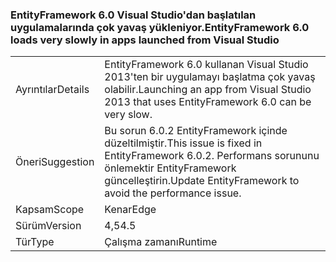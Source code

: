 ### <a name="entityframework-60-loads-very-slowly-in-apps-launched-from-visual-studio"></a><span data-ttu-id="492c8-101">EntityFramework 6.0 Visual Studio'dan başlatılan uygulamalarında çok yavaş yükleniyor.</span><span class="sxs-lookup"><span data-stu-id="492c8-101">EntityFramework 6.0 loads very slowly in apps launched from Visual Studio</span></span>

|   |   |
|---|---|
|<span data-ttu-id="492c8-102">Ayrıntılar</span><span class="sxs-lookup"><span data-stu-id="492c8-102">Details</span></span>|<span data-ttu-id="492c8-103">EntityFramework 6.0 kullanan Visual Studio 2013'ten bir uygulamayı başlatma çok yavaş olabilir.</span><span class="sxs-lookup"><span data-stu-id="492c8-103">Launching an app from Visual Studio 2013 that uses EntityFramework 6.0 can be very slow.</span></span>|
|<span data-ttu-id="492c8-104">Öneri</span><span class="sxs-lookup"><span data-stu-id="492c8-104">Suggestion</span></span>|<span data-ttu-id="492c8-105">Bu sorun 6.0.2 EntityFramework içinde düzeltilmiştir.</span><span class="sxs-lookup"><span data-stu-id="492c8-105">This issue is fixed in EntityFramework 6.0.2.</span></span> <span data-ttu-id="492c8-106">Performans sorununu önlemektir EntityFramework güncelleştirin.</span><span class="sxs-lookup"><span data-stu-id="492c8-106">Update EntityFramework to avoid the performance issue.</span></span>|
|<span data-ttu-id="492c8-107">Kapsam</span><span class="sxs-lookup"><span data-stu-id="492c8-107">Scope</span></span>|<span data-ttu-id="492c8-108">Kenar</span><span class="sxs-lookup"><span data-stu-id="492c8-108">Edge</span></span>|
|<span data-ttu-id="492c8-109">Sürüm</span><span class="sxs-lookup"><span data-stu-id="492c8-109">Version</span></span>|<span data-ttu-id="492c8-110">4,5</span><span class="sxs-lookup"><span data-stu-id="492c8-110">4.5</span></span>|
|<span data-ttu-id="492c8-111">Tür</span><span class="sxs-lookup"><span data-stu-id="492c8-111">Type</span></span>|<span data-ttu-id="492c8-112">Çalışma zamanı</span><span class="sxs-lookup"><span data-stu-id="492c8-112">Runtime</span></span>|

